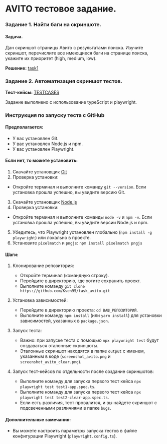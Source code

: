 # AVITO тестовое задание.
### Задание 1. Найти баги на скриншоте.
#### Задача.
Дан скриншот страницы Авито с результатами поиска. Изучите скриншот, перечислите все имеющиеся баги на странице поиска, укажите их приоритет (high, medium, low).

**Решение:** [task1](./task1/task1.md)

### Задание 2. Автоматизация скриншот тестов.

**Тест-кейсы:** [TESTCASES](./task2/TESTCASES.md)

Задание выполнено с использование typeScript и playwright.

### Инструкция по запуску теста с GitHub

#### Предполагается:
* У вас установлен Git.
* У вас установлен Node.js и npm.
* У вас установлен Playwright.

#### Если нет, то можете установить: 
1. Скачайте установщик [Git](https://git-scm.com/downloads)
2. Проверка установки:
* Откройте терминал и выполните команду `git --version`. Если установка прошла успешно, вы увидите версию Git.
3. Скачайте установщик [Node.js](https://nodejs.org/en/download/)
4. Проверка установки:
* Откройте терминал и выполните команды `node -v` и `npm -v`. Если установка прошла успешно, вы увидите версии Node.js и npm.
5. Убедитесь, что Playwright установлен глобально (`npm install -g playwright`) или локально в проекте.
2. Установите `pixelmatch` и `pngjs`: `npm install pixelmatch pngjs`

#### Шаги:
1. Клонирование репозитория:
    * Откройте терминал (командную строку).
    * Перейдите в директорию, где хотите сохранить проект.
    * Выполните команду `git clone https://github.com/Ksen95/task_avito.git`
2. Установка зависимостей:
    * Перейдите в директорию проекта: `cd ВАШ_РЕПОЗИТОРИЙ`.
    * Выполните команду `npm install` (или `yarn install`) для установки зависимостей, указанных в `package.json`.
3. Запуск теста:
    * Важно: при запуске теста с помощью `npx playwright test` будут создаваться эталонные скриншоты.
    * Эталонные скриншот находятся в папке `output` с именем, указанным в коде (`screenshot_avito.png` и `screenshot_avito_clear.png`).

4. Запуск тест-кейсов по отдельности после создание скриншотов:
    * Выполните команду для запуска первого тест кейса `npx playwright test test1-app.spec.ts`.
    * Выполните команду для запуска первого тест кейса `npx playwright test test2-clear-app.spec.ts`.
    * Если есть различия, тест провалится, и вы найдете скриншот с подсвеченными различиями в папке `bugs`.

#### Дополнительные замечания:
* Вы можете настроить параметры запуска тестов в файле конфигурации Playwright (`playwright.config.ts`).

